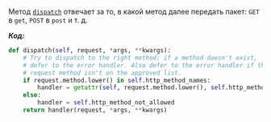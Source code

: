 
Метод [`dispatch`](https://docs.djangoproject.com/en/3.0/ref/class-based-views/base/#django.views.generic.base.View.dispatch) отвечает за то, в какой метод далее передать пакет: `GET` в `get`, `POST` в `post` и т. д.

**_Код:_**

```python
def dispatch(self, request, *args, **kwargs):
    # Try to dispatch to the right method; if a method doesn't exist,
    # defer to the error handler. Also defer to the error handler if the
    # request method isn't on the approved list.
    if request.method.lower() in self.http_method_names:
        handler = getattr(self, request.method.lower(), self.http_method_not_allowed)
    else:
        handler = self.http_method_not_allowed
    return handler(request, *args, **kwargs)
```

